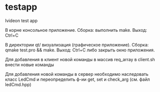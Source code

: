 # testapp
Ivideon test app

В корне консольное приложение. Сборка: выполнить make.
Выход: Ctrl+C

В директории qt/ визуализация (графическое приложение). Сборка: qmake test.pro && make.
Выход: Ctrl+C либо закрыть окно приложения.

Для добавления в клиент новой команды в массив req_array в client.sh внести новые команды

Для добавления новой команды в сервер необходимо наследовать класс LedCmd
и переопределить ф-ии get, set и check_arg (см. файл ledCmd.hpp)
